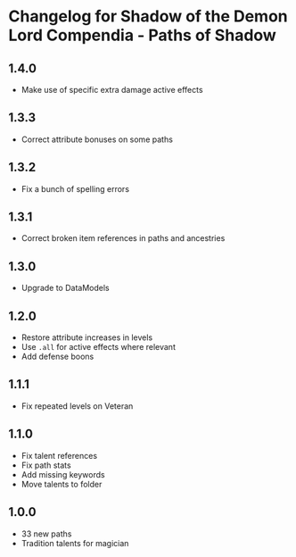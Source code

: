 # Changelog for Shadow of the Demon Lord Compendia - Paths of Shadow

## 1.4.0

- Make use of specific extra damage active effects

## 1.3.3

- Correct attribute bonuses on some paths

## 1.3.2

- Fix a bunch of spelling errors

## 1.3.1

- Correct broken item references in paths and ancestries

## 1.3.0

- Upgrade to DataModels

## 1.2.0

- Restore attribute increases in levels
- Use `.all` for active effects where relevant
- Add defense boons

## 1.1.1

- Fix repeated levels on Veteran

## 1.1.0

- Fix talent references
- Fix path stats
- Add missing keywords
- Move talents to folder

## 1.0.0

- 33 new paths
- Tradition talents for magician

